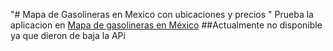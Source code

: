 "# Mapa de Gasolineras en Mexico con ubicaciones y precios " 
Prueba la aplicacion en [Mapa de gasolineras en México](https://mapa-gasolineras-mexico.netlify.app/)
##Actualmente no disponible ya que dieron de baja la APi
